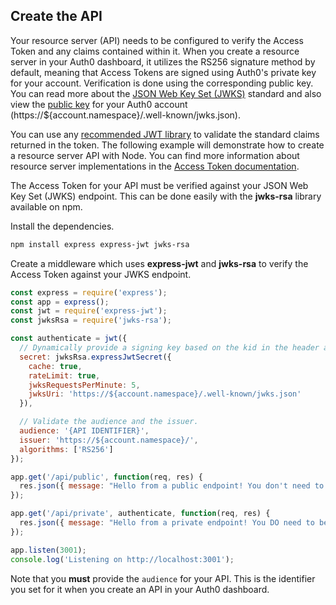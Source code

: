 ## Create the API

Your resource server (API) needs to be configured to verify the Access Token and any claims contained within it. When you create a resource server in your Auth0 dashboard, it utilizes the RS256 signature method by default, meaning that Access Tokens are signed using Auth0's private key for your account. Verification is done using the corresponding public key. You can read more about the [JSON Web Key Set (JWKS)](/tokens/concepts/jwks) standard and also view the [public key](https://${account.namespace}/.well-known/jwks.json) for your Auth0 account (https://${account.namespace}/.well-known/jwks.json).

You can use any [recommended JWT library](https://jwt.io) to validate the standard claims returned in the token. The following example will demonstrate how to create a resource server API with Node. You can find more information about resource server implementations in the [Access Token documentation](https://auth0.com/docs/api-auth/config/asking-for-access-tokens).

The Access Token for your API must be verified against your JSON Web Key Set (JWKS) endpoint. This can be done easily with the **jwks-rsa** library available on npm.

Install the dependencies.

```bash
npm install express express-jwt jwks-rsa
```

Create a middleware which uses **express-jwt** and **jwks-rsa** to verify the Access Token against your JWKS endpoint.

```js
const express = require('express');
const app = express();
const jwt = require('express-jwt');
const jwksRsa = require('jwks-rsa');

const authenticate = jwt({
  // Dynamically provide a signing key based on the kid in the header and the singing keys provided by the JWKS endpoint.
  secret: jwksRsa.expressJwtSecret({
    cache: true,
    rateLimit: true,
    jwksRequestsPerMinute: 5,
    jwksUri: 'https://${account.namespace}/.well-known/jwks.json'
  }),

  // Validate the audience and the issuer.
  audience: '{API IDENTIFIER}',
  issuer: 'https://${account.namespace}/',
  algorithms: ['RS256']
});

app.get('/api/public', function(req, res) {
  res.json({ message: "Hello from a public endpoint! You don't need to be authenticated to see this." });
});

app.get('/api/private', authenticate, function(req, res) {
  res.json({ message: "Hello from a private endpoint! You DO need to be authenticated to see this." });
});

app.listen(3001);
console.log('Listening on http://localhost:3001');
```

Note that you **must** provide the `audience` for your API. This is the identifier you set for it when you create an API in your Auth0 dashboard.
